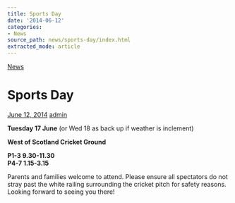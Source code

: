 ```yaml
---
title: Sports Day
date: '2014-06-12'
categories:
- News
source_path: news/sports-day/index.html
extracted_mode: article
---
```

[News](category/news/)

# Sports Day

[June 12, 2014](news/sports-day/) [admin](author/admin/)

**Tuesday 17 June** (or Wed 18 as back up if weather is inclement)

**West of Scotland Cricket Ground**

**P1-3 9.30-11.30**  
**P4-7 1.15-3.15**

Parents and families welcome to attend. Please ensure all spectators do not stray past the white railing surrounding the cricket pitch for safety reasons. Looking forward to seeing you there!
